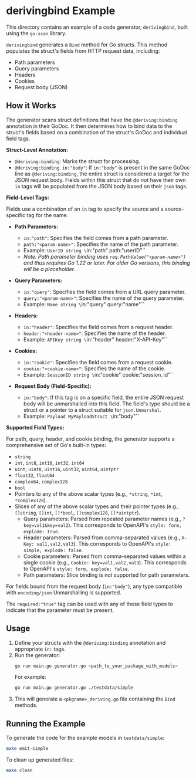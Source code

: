 # derivingbind Example

This directory contains an example of a code generator, `derivingbind`, built using the `go-scan` library.

`derivingbind` generates a `Bind` method for Go structs. This method populates the struct's fields from HTTP request data, including:
- Path parameters
- Query parameters
- Headers
- Cookies
- Request body (JSON)

## How it Works

The generator scans struct definitions that have the `@deriving:binding` annotation in their GoDoc.
It then determines how to bind data to the struct's fields based on a combination of the struct's GoDoc and individual field tags.

**Struct-Level Annotation:**

-   `@deriving:binding`: Marks the struct for processing.
-   `@deriving:binding in:"body"`: If `in:"body"` is present in the same GoDoc line as `@deriving:binding`, the entire struct is considered a target for the JSON request body. Fields within this struct that do *not* have their own `in` tags will be populated from the JSON body based on their `json` tags.

**Field-Level Tags:**

Fields use a combination of an `in` tag to specify the source and a source-specific tag for the name.

-   **Path Parameters:**
    -   `in:"path"`: Specifies the field comes from a path parameter.
    -   `path:"<param-name>"`: Specifies the name of the path parameter.
    -   Example: `UserID string \`in:"path" path:"userID"\``
    -   *Note: Path parameter binding uses `req.PathValue("<param-name>")` and thus requires Go 1.22 or later. For older Go versions, this binding will be a placeholder.*

-   **Query Parameters:**
    -   `in:"query"`: Specifies the field comes from a URL query parameter.
    -   `query:"<param-name>"`: Specifies the name of the query parameter.
    -   Example: `Name string \`in:"query" query:"name"\``

-   **Headers:**
    -   `in:"header"`: Specifies the field comes from a request header.
    -   `header:"<header-name>"`: Specifies the name of the header.
    -   Example: `APIKey string \`in:"header" header:"X-API-Key"\``

-   **Cookies:**
    -   `in:"cookie"`: Specifies the field comes from a request cookie.
    -   `cookie:"<cookie-name>"`: Specifies the name of the cookie.
    -   Example: `SessionID string \`in:"cookie" cookie:"session_id"\``

-   **Request Body (Field-Specific):**
    -   `in:"body"`: If this tag is on a specific field, the entire JSON request body will be unmarshalled into this field. The field's type should be a struct or a pointer to a struct suitable for `json.Unmarshal`.
    -   Example: `Payload MyPayloadStruct \`in:"body"\``

**Supported Field Types:**

For path, query, header, and cookie binding, the generator supports a comprehensive set of Go's built-in types:
- `string`
- `int`, `int8`, `int16`, `int32`, `int64`
- `uint`, `uint8`, `uint16`, `uint32`, `uint64`, `uintptr`
- `float32`, `float64`
- `complex64`, `complex128`
- `bool`
- Pointers to any of the above scalar types (e.g., `*string`, `*int`, `*complex128`).
- Slices of any of the above scalar types and their pointer types (e.g., `[]string`, `[]int`, `[]*bool`, `[]complex128`, `[]*uintptr`).
    - Query parameters: Parsed from repeated parameter names (e.g., `?key=val1&key=val2`). This corresponds to OpenAPI's `style: form, explode: true`.
    - Header parameters: Parsed from comma-separated values (e.g., `X-Key: val1,val2,val3`). This corresponds to OpenAPI's `style: simple, explode: false`.
    - Cookie parameters: Parsed from comma-separated values within a single cookie (e.g., `Cookie: key=val1,val2,val3`). This corresponds to OpenAPI's `style: form, explode: false`.
    - Path parameters: Slice binding is not supported for path parameters.

For fields bound from the request body (`in:"body"`), any type compatible with `encoding/json` Unmarshalling is supported.

The `required:"true"` tag can be used with any of these field types to indicate that the parameter must be present.

## Usage

1.  Define your structs with the `@deriving:binding` annotation and appropriate `in:` tags.
2.  Run the generator:
    ```bash
    go run main.go generator.go <path_to_your_package_with_models>
    ```
    For example:
    ```bash
    go run main.go generator.go ./testdata/simple
    ```
3.  This will generate a `<pkgname>_deriving.go` file containing the `Bind` methods.

## Running the Example

To generate the code for the example models in `testdata/simple`:

```bash
make emit-simple
```

To clean up generated files:

```bash
make clean
```
